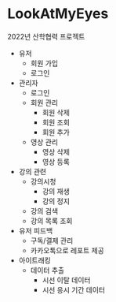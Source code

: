 # LookAtMyEyes
2022년 산학협력 프로젝트

- 유저
	- 회원 가입
	- 로그인
- 관리자
	- 로그인
	- 회원 관리
		- 회원 삭제
		- 회원 조회
		- 회원 추가
	- 영상 관리
		- 영상 삭제
		- 영상 등록
- 강의 관련
	- 강의시청
		- 강의 재생
		- 강의 정지
	- 강의 검색
	- 강의 목록 조회
- 유저 피드백
	- 구독/결제 관리
	- 카카오톡으로 레포트 제공
- 아이트래킹
	- 데이터 추출
		- 시선 이탈 데이터
		- 시선 응시 기간 데이터
